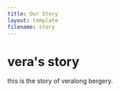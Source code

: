 ```yaml
---
title: Our Story
layout: template
filename: story
--- 
```


# vera's story

this is the story of veralong bergery.